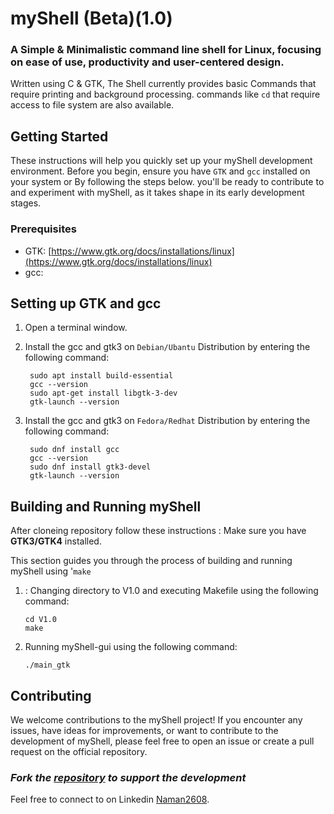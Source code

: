 # myShell (Beta)(1.0)
### A Simple & Minimalistic command line shell for Linux, focusing on ease of use, productivity and user-centered design.
Written using C & GTK, The Shell currently provides basic Commands that require printing and background processing. commands like `cd` that require access to file system are also available. 

## Getting Started

These instructions will help you quickly set up your myShell development environment. Before you begin, ensure you have `GTK` and `gcc` installed on your system or By following the steps below. you'll be ready to contribute to and experiment with myShell, as it takes shape in its early development stages.

### Prerequisites

- GTK: [https://www.gtk.org/docs/installations/linux](https://www.gtk.org/docs/installations/linux)
- gcc: 

## Setting up GTK and gcc 

1. Open a terminal window.

2. Install the gcc and gtk3 on `Debian/Ubantu` Distribution by entering the following command:

   ```shell
    sudo apt install build-essential
    gcc --version
    sudo apt-get install libgtk-3-dev
    gtk-launch --version

3. Install the gcc and gtk3 on `Fedora/Redhat` Distribution by entering the following command:

   ```shell
    sudo dnf install gcc
    gcc --version
    sudo dnf install gtk3-devel
    gtk-launch --version

## Building and Running myShell
After cloneing repository follow these instructions :
Make sure you have **GTK3/GTK4** installed.

This section guides you through the process of building and running myShell using '`make` 

1. : Changing directory to V1.0 and executing Makefile using the following command:

   ```shell
   cd V1.0
   make
   
2. Running myShell-gui using the following command:

   ```shell
   ./main_gtk
   
## Contributing

We welcome contributions to the myShell project! If you encounter any issues, have ideas for improvements, or want to contribute to the development of myShell, please feel free to open an issue 
or create a pull request on the official repository.

### _Fork the [repository](https://github.com/mrmrashu/shell-gui) to support the development_

Feel free to connect to on Linkedin [Naman2608](https://www.linkedin.com/in/naman2608/).

